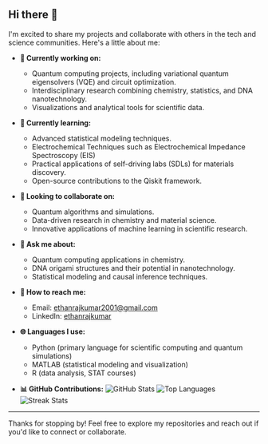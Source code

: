 ## Hi there 👋

I'm excited to share my projects and collaborate with others in the tech and science communities. Here's a little about me:

- **🔧 Currently working on:**
  - Quantum computing projects, including variational quantum eigensolvers (VQE) and circuit optimization.
  - Interdisciplinary research combining chemistry, statistics, and DNA nanotechnology.
  - Visualizations and analytical tools for scientific data.

- **🌱 Currently learning:**
  - Advanced statistical modeling techniques.
  - Electrochemical Techniques such as Electrochemical Impedance Spectroscopy (EIS) 
  - Practical applications of self-driving labs (SDLs) for materials discovery.
  - Open-source contributions to the Qiskit framework.

- **💪 Looking to collaborate on:**
  - Quantum algorithms and simulations.
  - Data-driven research in chemistry and material science.
  - Innovative applications of machine learning in scientific research.

- **💬 Ask me about:**
  - Quantum computing applications in chemistry.
  - DNA origami structures and their potential in nanotechnology.
  - Statistical modeling and causal inference techniques.

- **📧 How to reach me:**
  - Email: ethanrajkumar2001@gmail.com
  - LinkedIn: [ethanrajkumar](https://www.linkedin.com/in/ethanrajkumar/)
 
    
- **🌐 Languages I use:**
  - Python (primary language for scientific computing and quantum simulations)
  - MATLAB (statistical modeling and visualization)
  - R (data analysis, STAT courses)

- **📊 GitHub Contributions:**
  ![GitHub Stats](https://github-readme-stats.vercel.app/api?username=ethraj2001&show_icons=true&theme=radical)
  ![Top Languages](https://github-readme-stats.vercel.app/api/top-langs/?username=ethraj2001&layout=compact&theme=radical)
  ![Streak Stats](https://github-readme-streak-stats.herokuapp.com/?user=ethraj2001&theme=radical)

---

Thanks for stopping by! Feel free to explore my repositories and reach out if you'd like to connect or collaborate.

